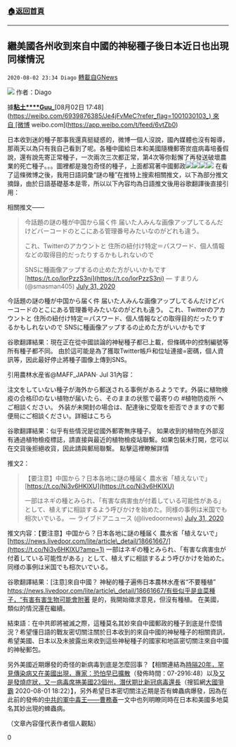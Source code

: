 ###  [:house:返回首頁](https://github.com/ourhimalayas/txt)
---

## 繼美國各州收到來自中國的神秘種子後日本近日也出現同樣情況
`2020-08-02 23:34 Diago` [轉載自GNews](https://gnews.org/zh-hant/283647/)

![](https://s3.amazonaws.com/gnews-media-offload/wp-content/uploads/2020/08/02232825/%E5%B0%81%E9%9D%A2-7.jpg)
作者：Diago

據[**粘土****Guu\_**](https://weibo.com/6939876385?refer_flag=1001030103_)[08月02日 17:48](https://weibo.com/6939876385/Je4jFvMeC?refer_flag=1001030103_) 來自 [微博 weibo.com](https://app.weibo.com/t/feed/6vtZb0)

日本收到迷的種子那事我還真挺疑惑的，微博一個人沒說，國內媒體也沒有報導，那兩天以為只有我自己看到了呢。各種中國給日本和美國隨機郵寄炭疽病毒培養假說，還有說先寄正常種子，一次兩次三次都正常，第4次等你鬆懈了再發送破壞農業的死亡種子。。。圖裡都是幾包奇怪的種子，上面都寫著中國郵政 ​
![](https://s3.amazonaws.com/gnews-media-offload/wp-content/uploads/2020/08/02232858/007zF0S5ly1ghclxrp55yj308c03rmx5.jpg)![](https://s3.amazonaws.com/gnews-media-offload/wp-content/uploads/2020/08/02232905/007zF0S5ly1ghcly3r8qsj30jj07p76b.jpg)![](https://s3.amazonaws.com/gnews-media-offload/wp-content/uploads/2020/08/02232909/007zF0S5ly1ghclztm301j30g90d0130.jpg)![](https://s3.amazonaws.com/gnews-media-offload/wp-content/uploads/2020/08/02232938/007zF0S5ly1ghcm09jhhrj30g90c9wmt.jpg)
在看了這條微博之後，我用日語詞彙“謎の種”在推特上搜索相關推文，以下為部分推文摘錄，由於日語基礎基本是零，所以以下內容均為日語推文後用谷歌翻譯後直接引用：

相關推文——

> 今話題の謎の種が中国から届く件
> 届いた人みんな画像アップしてるんだけどバーコードのとこにある管理番号みたいなのがどれも違う。
> 
> これ、Twitterのアカウントと
> 住所の紐付け特定＝パスワード、個人情報などの取得目的だったりするかもしれないので
> 
> SNSに種画像アップするの止めた方がいいかもです [https://t.co/lorPzzS3ni](https://t.co/lorPzzS3ni)
> — すまりん (@smasman405) [July 31, 2020](https://twitter.com/smasman405/status/1289074446272102400?ref_src=twsrc%5Etfw)

今話題の謎の種が中国から届く件 届いた人みんな画像アップしてるんだけどバーコードのとこにある管理番号みたいなのがどれも違う。 これ、Twitterのアカウントと 住所の紐付け特定＝パスワード、個人情報などの取得目的だったりするかもしれないので SNSに種画像アップするの止めた方がいいかもです

谷歌翻譯結果：現在正在從中國談論的神秘種子都已上載，但條碼中的控制編號等所有種子都不同。 由於這可能是為了獲取Twitter帳戶和位址連接=密碼，個人資訊等，因此最好停止將種子圖像上傳到SNS。

引用農林水産省@MAFF\_JAPAN· Jul 31內容：

注文をしていない種子が海外から郵送される事例があるようです。外装に植物検疫の合格印のない植物が届いたら、そのままの状態で最寄りの #植物防疫所 へご相談ください。 外装が未開封の場合は、配達後に受取を拒否できますので郵便局にご相談ください。詳細はこちら

谷歌翻譯結果：似乎有些情況是從國外郵寄無序種子。 如果收到的植物在外部沒有通過植物檢疫標誌，請直接與最近的植物檢疫站聯繫。如果包裝未打開，您可以在交貨後拒絕收貨，因此請與郵局聯繫。 點擊這裡瞭解詳情

推文2：

> 【要注意】中国から？日本各地に謎の種届く 農水省「植えないで」[https://t.co/Ni3v6HKlXU](https://t.co/Ni3v6HKlXU)
> 
> 一部はネギの種とみられ、「有害な病害虫が付着している可能性がある」として、植えずに相談するよう呼びかけを始めた。同様の事例は米国でも相次いでいる。
> — ライブドアニュース (@livedoornews) [July 31, 2020](https://twitter.com/livedoornews/status/1289129637583314946?ref_src=twsrc%5Etfw)

推文内容：【要注意】中国から？日本各地に謎の種届く 農水省「植えないで」 [https://news.livedoor.com/lite/article\_detail/18661667/](https://t.co/Ni3v6HKlXU?amp=1) 一部はネギの種とみられ、「有害な病害虫が付着している可能性がある」として、植えずに相談するよう呼びかけを始めた。同様の事例は米国でも相次いでいる。

谷歌翻譯結果：[注意]來自中國？ 神秘的種子遍佈日本農林水產省“不要種植” https://news.livedoor.com/lite/article\_detail/18661667/有些似乎是韭菜種子，“有害有害生物可能會附著 是的，我開始徵求意見，但沒有種植。 在美國，類似的情況還在繼續。

結束語：在中共即將被滅之際，這種莫名其妙來自中國郵政的種子到底是什麼情況？希望懂日語的戰友密切關注關於日本收到的來自中國的神秘種子的相關資訊，希望美國、日本以及未披露出來收到這些神秘種子的國家和地區密切關注來自中國的神秘郵包。

另外美國近期爆發的奇怪的新病毒到底是怎麼回事？【相關連結為[時隔20年，罕見傳染病又在美國出現，專家：恐怕早已擴散](https://baijiahao.baidu.com/s?id=1673167946391404537&amp;wfr=spider&amp;for=pc)（發佈時間：07-2916:48）以及[又是發燒症狀，又一病毒席捲美國23個州，潛伏期比新冠病毒還長](https://www.sohu.com/a/410954275_120082100?_f=index_betapagehotnews_4&amp;_trans_=000014_bdss_dkygcbz)（搜狐網[大國爭霸](https://mp.sohu.com/profile?xpt=N2U4NWRjMDgtNzc5Ni00ZjBmLTlhOGItZTU1NzU3YWIyMDk4&amp;_f=index_pagemp_1&amp;spm=smpc.content.author.2.1596423192414O9A0CXM&amp;_trans_=000014_bdss_dkygcbz) 2020-08-01 18:22）】，另外希望日本密切關注近期是否有蜱蟲病爆發，因為在此前的發佈的[中共的軍中毒王——曹務春](https://gnews.org/zh-hans/204257/)一文中也列明瞭同時在日本和美國多地莫名其妙出現的蜱蟲病。

（文章內容僅代表作者個人觀點）

0
